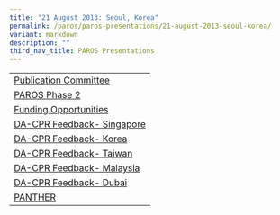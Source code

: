 ```yaml
---
title: "21 August 2013: Seoul, Korea"
permalink: /paros/paros-presentations/21-august-2013-seoul-korea/
variant: markdown
description: ""
third_nav_title: PAROS Presentations
---
```

<table>
   <tbody>
      <tr>
         <td><a target="_blank" href="/files/PAROS%20Presentations/21%20August%202013:%20Seoul,%20Korea/1__Publication_Committee2_2.pdf">Publication Committee</a></td>
      </tr>
      <tr>
         <td><a target="_blank" href="/files/PAROS%20Presentations/21%20August%202013:%20Seoul,%20Korea/2__PAROS_Phase_2_2.pdf">PAROS Phase 2</a></td>
      </tr>
      <tr>
         <td><a target="_blank" href="/files/PAROS%20Presentations/21%20August%202013:%20Seoul,%20Korea/3__Funding_Opportunities2.pdf">Funding Opportunities</a></td>
      </tr>
      <tr>
         <td><a target="_blank" href="/files/PAROS%20Presentations/21%20August%202013:%20Seoul,%20Korea/4_1_DA_CPR_Feedback_SINGAPORE.pdf">DA-CPR Feedback- Singapore</a></td>
      </tr>
      <tr>
         <td><a target="_blank" href="/files/PAROS%20Presentations/21%20August%202013:%20Seoul,%20Korea/5_1_DA_CPR_Feedback_Korea.pdf">DA-CPR Feedback- Korea</a></td>
      </tr>
      <tr>
         <td><a target="_blank" href="/files/PAROS%20Presentations/21%20August%202013:%20Seoul,%20Korea/6_1_DA_CPR_Feedback_TAIWAN_2013_August.pdf">DA-CPR Feedback- Taiwan</a></td>
      </tr>
      <tr>
         <td><a target="_blank" href="/files/PAROS%20Presentations/21%20August%202013:%20Seoul,%20Korea/7_1_DA_CPR_Feedback_Malaysia.pdf">DA-CPR Feedback- Malaysia</a></td>
      </tr>
      <tr>
         <td><a target="_blank" href="/files/PAROS%20Presentations/21%20August%202013:%20Seoul,%20Korea/8_1_DA_CPR_Feedback_Dubai.pdf">DA-CPR Feedback- Dubai</a></td>
      </tr>
      <tr>
         <td><a target="_blank" href="/files/PAROS%20Presentations/21%20August%202013:%20Seoul,%20Korea/9__PANTHER.pdf">PANTHER</a></td>
      </tr>
   </tbody>
</table>